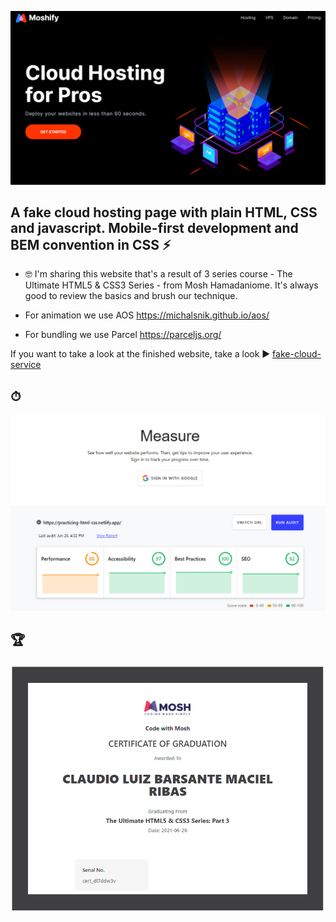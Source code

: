 ![Screenshot](/prints/moshify.png)

## A fake cloud  hosting  page with plain HTML, CSS and javascript. Mobile-first development and BEM convention in CSS ⚡


- 🤓 I'm sharing this website that's a result of 3 series course - The Ultimate HTML5 & CSS3 Series -  from Mosh Hamadaniome. It's always good to review the basics and brush 
our technique.

- For animation we use AOS <a href='https://michalsnik.github.io/aos/'>https://michalsnik.github.io/aos/</a>
- For bundling we use Parcel <a href='https://parceljs.org/'>https://parceljs.org/</a>

If you want to take a look at the finished website, take a look ▶ <a href='https://practicing-html-css.netlify.app/'>fake-cloud-service</a>

## ⏱
![Screenshot](/prints/measure-26-06.png)

## 🏆
![Screenshot](/prints/certificate.png)
